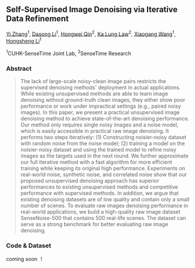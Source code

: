 Self-Supervised Image Denoising via Iterative Data Refinement
---
[Yi Zhang](https://zhangyi-3.github.io/)<sup>1</sup>,
[Dasong Li]()<sup>1</sup>,
[Hongwei Qin](https://scholar.google.com/citations?user=ZGM7HfgAAAAJ&hl=en)<sup>2</sup>,
[Ka Lung Law]()<sup>2</sup>,
[Xiaogang Wang](https://scholar.google.com/citations?user=-B5JgjsAAAAJ&hl=zh-CN)<sup>1</sup>,
[Hongsheng Li](https://www.ee.cuhk.edu.hk/~hsli/)<sup>1</sup><br>

<sup>1</sup>CUHK-SenseTime Joint Lab, <sup>2</sup>SenseTime Research



### Abstract

> The lack of large-scale noisy-clean image pairs restricts the supervised denoising methods' deployment
in actual applications. While existing unsupervised methods are able to learn image denoising without 
ground-truth clean images, they either show poor performance or work under impractical settings 
(e.g., paired noisy images). In this paper, we present a practical unsupervised image denoising method 
to achieve state-of-the-art denoising performance. Our method only requires single noisy images and a 
noise model, which is easily accessible in practical raw image denoising. It performs two steps 
iteratively: (1) Constructing noisier-noisy dataset with random noise from the noise model; 
(2) training a model on the noisier-noisy dataset and using the trained model to refine noisy images 
as the targets used in the next round. We further approximate our full iterative method with a fast 
algorithm for more efficient training while keeping its original high performance. Experiments on 
real-world noise, synthetic noise, and correlated noise show that our proposed unsupervised denoising 
approach has superior performances to existing unsupervised methods and competitive performance with 
supervised methods. In addition, we argue that existing denoising datasets are of low quality and 
contain only a small number of scenes. To evaluate raw images denoising performance in real-world 
applications, we build a high-quality raw image dataset SenseNoise-500 that contains 
500 real-life scenes. The dataset can serve as a strong benchmark for better evaluating raw image 
denoising.

### Code & Dataset

coming soon ！